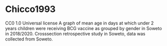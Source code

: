 # Chicco1993
CC0 1.0 Universal license
A graph of mean age in days at which under 2 years children were receiving BCG vaccine as grouped by gender in Soweto in 2018/2020.
Crosssection retrospective study in Soweto, data was collected from Soweto.
